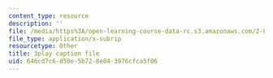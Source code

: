 ```yaml
---
content_type: resource
description: ''
file: /media/https%3A/open-learning-course-data-rc.s3.amazonaws.com/2-003sc-engineering-dynamics-fall-2011/646cd7c6d50e5b728e043976cfca5f06_cd8lDtAtJbE.vtt
file_type: application/x-subrip
resourcetype: Other
title: 3play caption file
uid: 646cd7c6-d50e-5b72-8e04-3976cfca5f06
---
```

